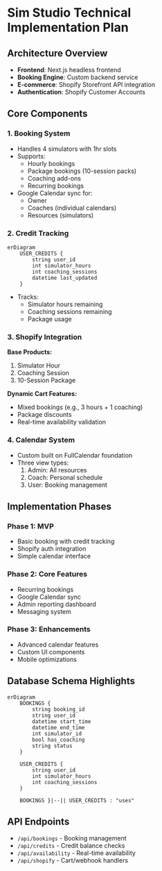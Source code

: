 # Sim Studio Technical Implementation Plan

## Architecture Overview
- **Frontend**: Next.js headless frontend
- **Booking Engine**: Custom backend service
- **E-commerce**: Shopify Storefront API integration
- **Authentication**: Shopify Customer Accounts

## Core Components

### 1. Booking System
- Handles 4 simulators with 1hr slots
- Supports:
  - Hourly bookings
  - Package bookings (10-session packs)
  - Coaching add-ons
  - Recurring bookings
- Google Calendar sync for:
  - Owner
  - Coaches (individual calendars)
  - Resources (simulators)

### 2. Credit Tracking
```mermaid
erDiagram
    USER_CREDITS {
        string user_id
        int simulator_hours
        int coaching_sessions
        datetime last_updated
    }
```

- Tracks:
  - Simulator hours remaining
  - Coaching sessions remaining
  - Package usage

### 3. Shopify Integration
**Base Products:**
1. Simulator Hour
2. Coaching Session 
3. 10-Session Package

**Dynamic Cart Features:**
- Mixed bookings (e.g., 3 hours + 1 coaching)
- Package discounts
- Real-time availability validation

### 4. Calendar System
- Custom built on FullCalendar foundation
- Three view types:
  1. Admin: All resources
  2. Coach: Personal schedule
  3. User: Booking management

## Implementation Phases

### Phase 1: MVP
- Basic booking with credit tracking
- Shopify auth integration
- Simple calendar interface

### Phase 2: Core Features
- Recurring bookings
- Google Calendar sync
- Admin reporting dashboard
- Messaging system

### Phase 3: Enhancements
- Advanced calendar features
- Custom UI components
- Mobile optimizations

## Database Schema Highlights
```mermaid
erDiagram
    BOOKINGS {
        string booking_id
        string user_id
        datetime start_time
        datetime end_time
        int simulator_id
        bool has_coaching
        string status
    }
    
    USER_CREDITS {
        string user_id
        int simulator_hours
        int coaching_sessions
    }
    
    BOOKINGS }|--|| USER_CREDITS : "uses"
```

## API Endpoints
- `/api/bookings` - Booking management
- `/api/credits` - Credit balance checks
- `/api/availability` - Real-time availability
- `/api/shopify` - Cart/webhook handlers
